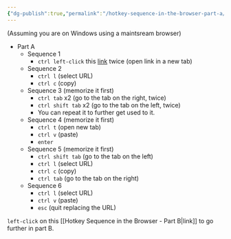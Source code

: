 ```yaml
---
{"dg-publish":true,"permalink":"/hotkey-sequence-in-the-browser-part-a/"}
---
```

(Assuming you are on Windows using a maintsream browser)

- Part A
	- Sequence 1
		- `ctrl left-click` this [link](https://obsidian.md/) twice (open link in a new tab)
	- Sequence 2
		- `ctrl l` (select URL)
		- `ctrl c` (copy)
	- Sequence 3 (memorize it first)
		- `ctrl tab`  x2 (go to the tab on the right, twice)
		- `ctrl shift tab` x2 (go to the tab on the left, twice)
		- You can repeat it to further get used to it.
	- Sequence 4 (memorize it first)
		- `ctrl t` (open new tab)
		- `ctrl v` (paste)
		- `enter`
	- Sequence 5 (memorize it first)
		- `ctrl shift tab` (go to the tab on the left)
		- `ctrl l` (select URL)
		- `ctrl c` (copy)
		- `ctrl tab` (go to the tab on the right)
	- Sequence 6
		- `ctrl l` (select URL)
		- `ctrl v` (paste)
		- `esc` (quit replacing the URL)

`left-click` on this [[Hotkey Sequence in the Browser - Part B|link]] to go further in part B.